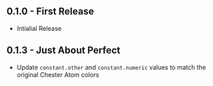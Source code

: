 ## 0.1.0 - First Release
* Intialial Release 

## 0.1.3 - Just About Perfect

* Update `constant.other` and `constant.numeric` values to match the original Chester Atom colors